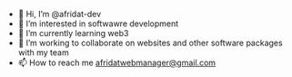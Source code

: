 - 👋 Hi, I’m @afridat-dev
- 👀 I’m interested in softwawre development
- 🌱 I’m currently learning web3
- 💞️ I’m working to collaborate on websites and other software packages with my team
- 📫 How to reach me afridatwebmanager@gmail.com

<!---
afridat-dev/afridat-dev is a ✨ special ✨ repository because its `README.md` (this file) appears on your GitHub profile.
You can click the Preview link to take a look at your changes.
--->
